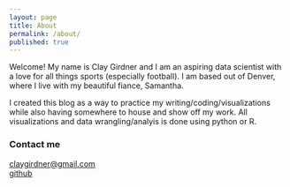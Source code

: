 ```yaml
---
layout: page
title: About
permalink: /about/
published: true
---
```


Welcome! My name is Clay Girdner and I am an aspiring data scientist with a love for all things sports (especially football). I am based out of Denver, where I live with my beautiful fiance, Samantha.

I created this blog as a way to practice my writing/coding/visualizations while also having somewhere to house and show off my work. All visualizations and data wrangling/analyis is done using python or R.

### Contact me

[claygirdner@gmail.com](mailto:claygirdner@gmail.com)  
[github](https://github.com/ClayGirdner)
